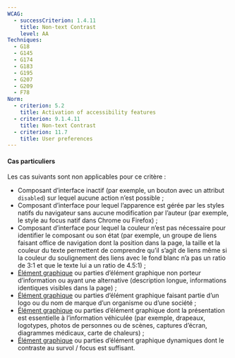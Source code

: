 ```yaml
---
WCAG:
  - successCriterion: 1.4.11
    title: Non-text Contrast
    level: AA
Techniques:
  - G18
  - G145
  - G174
  - G183
  - G195
  - G207
  - G209
  - F78
Norm:
  - criterion: 5.2
    title: Activation of accessibility features
  - criterion: 9.1.4.11
    title: Non-text Contrast
  - criterion: 11.7
    title: User preferences
---
```


#### Cas particuliers

Les cas suivants sont non applicables pour ce critère :

- Composant d’interface inactif (par exemple, un bouton avec un attribut `disabled`) sur lequel aucune action n’est possible ;
- Composant d’interface pour lequel l’apparence est gérée par les styles natifs du navigateur sans aucune modification par l’auteur (par exemple, le style au focus natif dans Chrome ou Firefox) ;
- Composant d’interface pour lequel la couleur n’est pas nécessaire pour identifier le composant ou son état (par exemple, un groupe de liens faisant office de navigation dont la position dans la page, la taille et la couleur du texte permettent de comprendre qu’il s’agit de liens même si la couleur du soulignement des liens avec le fond blanc n’a pas un ratio de 3:1 et que le texte lui a un ratio de 4.5:1) ;
- [Élément graphique](#element-graphique) ou parties d’élément graphique non porteur d’information ou ayant une alternative (description longue, informations identiques visibles dans la page) ;
- [Élément graphique](#element-graphique) ou parties d’élément graphique faisant partie d’un logo ou du nom de marque d’un organisme ou d’une société ;
- [Élément graphique](#element-graphique) ou parties d’élément graphique dont la présentation est essentielle à l’information véhiculée (par exemple, drapeaux, logotypes, photos de personnes ou de scènes, captures d’écran, diagrammes médicaux, carte de chaleurs) ;
- [Élément graphique](#element-graphique) ou parties d’élément graphique dynamiques dont le contraste au survol / focus est suffisant.
